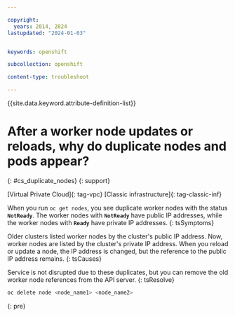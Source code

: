 ```yaml
---

copyright: 
  years: 2014, 2024
lastupdated: "2024-01-03"


keywords: openshift

subcollection: openshift

content-type: troubleshoot

---
```


{{site.data.keyword.attribute-definition-list}}





# After a worker node updates or reloads, why do duplicate nodes and pods appear?
{: #cs_duplicate_nodes}
{: support}



[Virtual Private Cloud]{: tag-vpc} [Classic infrastructure]{: tag-classic-inf}


When you run `oc get nodes`, you see duplicate worker nodes with the status **`NotReady`**. The worker nodes with **`NotReady`** have public IP addresses, while the worker nodes with **`Ready`** have private IP addresses.
{: tsSymptoms}


Older clusters listed worker nodes by the cluster's public IP address. Now, worker nodes are listed by the cluster's private IP address. When you reload or update a node, the IP address is changed, but the reference to the public IP address remains.
{: tsCauses}


Service is not disrupted due to these duplicates, but you can remove the old worker node references from the API server.
{: tsResolve}

```sh
oc delete node <node_name1> <node_name2>
```
{: pre}







